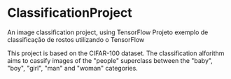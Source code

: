 ﻿# ClassificationProject

An image classification project, using TensorFlow
Projeto exemplo de classificação de rostos utilizando o TensorFlow

This project is based on the CIFAR-100 dataset.
The classification alforithm aims to cassify images of the "people" superclass between the "baby", "boy", "girl", "man" and "woman" categories.